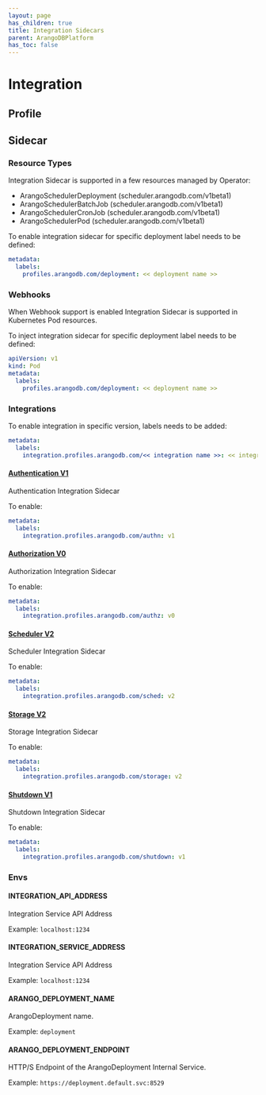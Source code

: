 ```yaml
---
layout: page
has_children: true
title: Integration Sidecars
parent: ArangoDBPlatform
has_toc: false
---
```


# Integration 

## Profile

## Sidecar

### Resource Types

Integration Sidecar is supported in a few resources managed by Operator:

- ArangoSchedulerDeployment (scheduler.arangodb.com/v1beta1)
- ArangoSchedulerBatchJob (scheduler.arangodb.com/v1beta1)
- ArangoSchedulerCronJob (scheduler.arangodb.com/v1beta1)
- ArangoSchedulerPod (scheduler.arangodb.com/v1beta1)

To enable integration sidecar for specific deployment label needs to be defined:

```yaml
metadata:
  labels:
    profiles.arangodb.com/deployment: << deployment name >>
```

### Webhooks

When Webhook support is enabled Integration Sidecar is supported in Kubernetes Pod resources.

To inject integration sidecar for specific deployment label needs to be defined:

```yaml
apiVersion: v1
kind: Pod
metadata:
  labels:
    profiles.arangodb.com/deployment: << deployment name >>
```

### Integrations

To enable integration in specific version, labels needs to be added:

```yaml
metadata:
  labels:
    integration.profiles.arangodb.com/<< integration name >>: << integration version >>
```

#### [Authentication V1](/docs/integration/authentication.v1.md)

Authentication Integration Sidecar

To enable:

```yaml
metadata:
  labels:
    integration.profiles.arangodb.com/authn: v1
```

#### [Authorization V0](/docs/integration/authorization.v0.md)

Authorization Integration Sidecar

To enable:

```yaml
metadata:
  labels:
    integration.profiles.arangodb.com/authz: v0
```

#### [Scheduler V2](/docs/integration/scheduler.v2.md)

Scheduler Integration Sidecar

To enable:

```yaml
metadata:
  labels:
    integration.profiles.arangodb.com/sched: v2
```

#### [Storage V2](/docs/integration/storage.v2.md)

Storage Integration Sidecar

To enable:

```yaml
metadata:
  labels:
    integration.profiles.arangodb.com/storage: v2
```

#### [Shutdown V1](/docs/integration/shutdown.v1.md)

Shutdown Integration Sidecar

To enable:

```yaml
metadata:
  labels:
    integration.profiles.arangodb.com/shutdown: v1
```

### Envs

#### INTEGRATION_API_ADDRESS

Integration Service API Address

Example: `localhost:1234`

#### INTEGRATION_SERVICE_ADDRESS

Integration Service API Address

Example: `localhost:1234`

#### ARANGO_DEPLOYMENT_NAME

ArangoDeployment name.

Example: `deployment`

#### ARANGO_DEPLOYMENT_ENDPOINT

HTTP/S Endpoint of the ArangoDeployment Internal Service.

Example: `https://deployment.default.svc:8529`